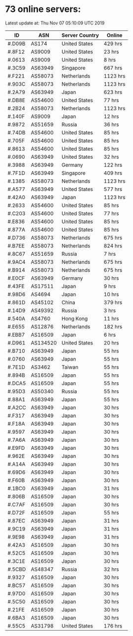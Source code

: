 # 73 online servers:

Latest update at: Thu Nov 07 05:10:09 UTC 2019

| ID | ASN | Server Country | Online |
| -- | --- | -------------- | ------ |
| #.D09B | AS174 | United States | 429 hrs |
| #.8F12 | AS9009 | United States | 23 hrs |
| #.0613 | AS9009 | United States | 8 hrs |
| #.3C59 | AS63949 | Singapore | 667 hrs |
| #.F221 | AS58073 | Netherlands | 1123 hrs |
| #.903C | AS58073 | Netherlands | 1123 hrs |
| #.2A79 | AS63949 | Japan | 623 hrs |
| #.DB8E | AS54600 | United States | 77 hrs |
| #.2B24 | AS58073 | Netherlands | 1123 hrs |
| #.140F | AS9009 | Japan | 12 hrs |
| #.9872 | AS51659 | Russia | 36 hrs |
| #.74DB | AS54600 | United States | 85 hrs |
| #.705F | AS54600 | United States | 85 hrs |
| #.8613 | AS54600 | United States | 85 hrs |
| #.0690 | AS63949 | United States | 32 hrs |
| #.3988 | AS63949 | Germany | 122 hrs |
| #.7F1D | AS63949 | Singapore | 409 hrs |
| #.1385 | AS58073 | Netherlands | 1123 hrs |
| #.A577 | AS63949 | United States | 577 hrs |
| #.42A0 | AS63949 | Japan | 1123 hrs |
| #.2633 | AS54600 | United States | 85 hrs |
| #.C203 | AS54600 | United States | 77 hrs |
| #.E836 | AS54600 | United States | 85 hrs |
| #.877A | AS54600 | United States | 85 hrs |
| #.D736 | AS58073 | Netherlands | 675 hrs |
| #.B7EE | AS58073 | Netherlands | 824 hrs |
| #.8C67 | AS51659 | Russia | 7 hrs |
| #.9AC4 | AS58073 | Netherlands | 675 hrs |
| #.B914 | AS58073 | Netherlands | 675 hrs |
| #.E0CF | AS63949 | Germany | 30 hrs |
| #.43FE | AS17511 | Japan | 9 hrs |
| #.98D6 | AS4694 | Japan | 10 hrs |
| #.861D | AS45102 | China | 379 hrs |
| #.14D9 | AS49392 | Russia | 3 hrs |
| #.540A | AS4760 | Hong Kong | 11 hrs |
| #.E655 | AS12876 | Netherlands | 182 hrs |
| #.EBB7 | AS16509 | Japan | 6 hrs |
| #.D961 | AS134520 | United States | 20 hrs |
| #.B710 | AS63949 | Japan | 55 hrs |
| #.0760 | AS63949 | Japan | 55 hrs |
| #.7E1D | AS3462 | Taiwan | 55 hrs |
| #.894B | AS16509 | Japan | 55 hrs |
| #.DCA5 | AS16509 | Japan | 55 hrs |
| #.95D3 | AS50340 | Russia | 55 hrs |
| #.88A1 | AS63949 | Japan | 55 hrs |
| #.A2CC | AS63949 | Japan | 30 hrs |
| #.F317 | AS63949 | Japan | 30 hrs |
| #.F18A | AS63949 | Japan | 30 hrs |
| #.9597 | AS63949 | Japan | 30 hrs |
| #.7A6A | AS63949 | Japan | 30 hrs |
| #.E9FD | AS63949 | Japan | 30 hrs |
| #.962E | AS63949 | Japan | 30 hrs |
| #.A14A | AS63949 | Japan | 30 hrs |
| #.69D6 | AS63949 | Japan | 30 hrs |
| #.F60B | AS63949 | Japan | 30 hrs |
| #.1BC0 | AS63949 | Japan | 31 hrs |
| #.806B | AS16509 | Japan | 30 hrs |
| #.C7AF | AS16509 | Japan | 30 hrs |
| #.D72F | AS16509 | Japan | 55 hrs |
| #.87EC | AS63949 | Japan | 31 hrs |
| #.9C19 | AS63949 | Japan | 31 hrs |
| #.9E98 | AS63949 | Japan | 31 hrs |
| #.42A3 | AS16509 | Japan | 30 hrs |
| #.52C5 | AS16509 | Japan | 30 hrs |
| #.3C1E | AS16509 | Japan | 30 hrs |
| #.5CBD | AS48347 | Russia | 32 hrs |
| #.9327 | AS16509 | Japan | 30 hrs |
| #.BC57 | AS16509 | Japan | 30 hrs |
| #.97D0 | AS16509 | Japan | 30 hrs |
| #.5C50 | AS16509 | Japan | 30 hrs |
| #.21FE | AS16509 | Japan | 30 hrs |
| #.6BA3 | AS16509 | Japan | 30 hrs |
| #.55C5 | AS31798 | United States | 176 hrs |

